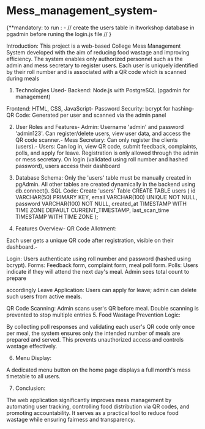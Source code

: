 # Mess_management_system-
{**mandatory:
to run : - // create the users table in itworkshop database in pgadmin  before runing the login.js file //
}




Introduction:
 					This project is a web-based College Mess Management System developed with the aim of reducing food wastage and improving efficiency. The system enables only authorized personnel such as the admin and mess secretary to register users. Each user is uniquely identified by their roll number and is associated with a QR code which is scanned during meals
 
1.	Technologies Used-
Backend: Node.js with PostgreSQL (pgadmin for management)

 Frontend: HTML, CSS, JavaScript- Password Security: bcrypt for hashing- QR Code: Generated per user and scanned via the admin panel


2.	User Roles and Features-
	 Admin: Username 'admin' and password 'admin123'. Can register/delete users, view user data, and access the QR code scanner.- Mess Secretary: Can only register the clients (users).- Users: Can log in, view QR code, submit feedback, complaints, polls, and apply for leave. Registration is only allowed through the admin or mess secretary. On login (validated using roll number and hashed password), users access their dashboard

3.	Database Schema:
 Only the 'users' table must be manually created in pgAdmin. All other tables are created dynamically in the backend using db.connect(). 
SQL Code: Create 'users' Table
CREATE TABLE users (
    id VARCHAR(50) PRIMARY KEY,
    email VARCHAR(100) UNIQUE NOT NULL,
    password VARCHAR(100) NOT NULL,
    created_at TIMESTAMP WITH TIME ZONE DEFAULT CURRENT_TIMESTAMP,
    last_scan_time TIMESTAMP WITH TIME ZONE );
4.	Features Overview- QR Code Allotment:

 Each user gets a unique QR code after registration, visible on their dashboard.-

 Login: Users authenticate using roll number and password (hashed using bcrypt).
Forms: Feedback form, complaint form, meal poll form.
Polls: Users indicate if they will attend the next day's meal. Admin sees total count to prepare 

accordingly Leave Application: Users can apply for leave; admin can delete such users from active meals.

QR Code Scanning: Admin scans user's QR before meal. Double scanning is prevented to stop multiple entries
5.	Food Wastage Prevention Logic:

 By collecting poll responses and validating each user's QR code only once per meal, the system ensures only the intended number of meals are prepared and served. This prevents unauthorized access and controls wastage effectively. 


6.	Menu Display:

 A dedicated menu button on the home page displays a full month's mess timetable to all users. 

7.	Conclusion:

 The web application significantly improves mess management by automating user tracking, controlling food distribution via QR codes, and promoting accountability. It serves as a practical tool to reduce food wastage while ensuring fairness and transparency.
